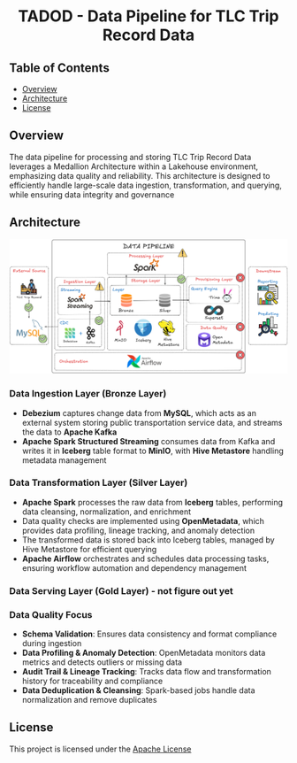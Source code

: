 <div align="center">

# TADOD - Data Pipeline for TLC Trip Record Data

</div>

## Table of Contents

- [Overview](#overview)
- [Architecture](#architecture)
- [License](#license)

## Overview
The data pipeline for processing and storing TLC Trip Record Data leverages a Medallion Architecture within a Lakehouse environment, emphasizing data quality and reliability. This architecture is designed to efficiently handle large-scale data ingestion, transformation, and querying, while ensuring data integrity and governance

## Architecture

![Architecture](assets/architecture.png)

### Data Ingestion Layer (Bronze Layer)
- **Debezium** captures change data from **MySQL**, which acts as an external system storing public transportation service data, and streams the data to **Apache Kafka**
- **Apache Spark Structured Streaming** consumes data from Kafka and writes it in **Iceberg** table format to **MinIO**, with **Hive Metastore** handling metadata management

### Data Transformation Layer (Silver Layer)
- **Apache Spark** processes the raw data from **Iceberg** tables, performing data cleansing, normalization, and enrichment
- Data quality checks are implemented using **OpenMetadata**, which provides data profiling, lineage tracking, and anomaly detection
- The transformed data is stored back into Iceberg tables, managed by Hive Metastore for efficient querying
- **Apache Airflow** orchestrates and schedules data processing tasks, ensuring workflow automation and dependency management

### Data Serving Layer (Gold Layer) - not figure out yet

### Data Quality Focus

- **Schema Validation**: Ensures data consistency and format compliance during ingestion
- **Data Profiling & Anomaly Detection**: OpenMetadata monitors data metrics and detects outliers or missing data
- **Audit Trail & Lineage Tracking**: Tracks data flow and transformation history for traceability and compliance
- **Data Deduplication & Cleansing**: Spark-based jobs handle data normalization and remove duplicates

## License

This project is licensed under the [Apache License](./LICENSE)
